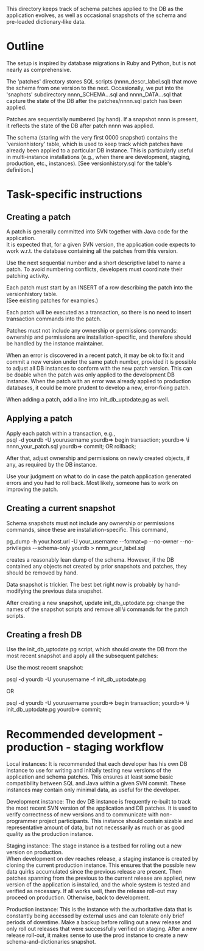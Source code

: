 This directory keeps track of schema patches applied to the DB as the application evolves, 
as well as occasional snapshots of the schema and pre-loaded dictionary-like data. 

Outline
======= 

The setup is inspired by database migrations in Ruby and Python, but is not nearly as comprehensive. 

The 'patches' directory stores SQL scripts (nnnn_descr_label.sql) that move the schema 
from one version to the next.  Occasionally, we put into the 'snaphots' subdirectory 
nnnn_SCHEMA...sql and nnnn_DATA...sql that capture the state of the DB after the 
patches/nnnn.sql patch has been applied.

Patches are sequentially numbered (by hand). If a snapshot nnnn is present, it reflects 
the state of the DB after patch nnnn was applied. 

The schema (staring with the very first 0000 snapshot) contains the 'versionhistory' table, 
which is used to keep track which patches have already been applied to a particular DB instance. 
This is particularly useful in multi-instance installations (e.g., when there are 
development, staging, production, etc., instances).  [See versionhistory.sql for the table's definition.]


Task-specific instructions
==========================

Creating a patch 
----------------

A patch is generally committed into SVN together with Java code for the application.  
It is expected that, for a given SVN version, the application code expects to work
w.r.t. the database containing all the patches from this version.  

Use the next sequential number and a short descriptive label to name a patch. 
To avoid numbering conflicts, developers must coordinate their patching activity. 

Each patch must start by an INSERT of a row describing the patch into the versionhistory table.  
(See existing patches for examples.)

Each patch will be executed as a transaction, so there is no need to insert 
transaction commands into the patch.  

Patches must not include any ownership or permissions commands: ownership and 
permissions are installation-specific, and therefore should be handled by the 
instance maintainer.

When an error is discovered in a recent patch, it may be ok to fix it and commit 
a new version under the same patch number, provided it is possible to adjust all DB 
instances to conform with the new patch version.  This can be doable when the patch
was only applied to the development DB instance.  When the patch with an error was already 
applied to production databases, it could be more prudent to develop a new, error-fixing patch. 

When adding a patch, add a line into init_db_uptodate.pg as well. 


Applying a patch
----------------

Apply each patch within a transaction, e.g.,  
psql -d yourdb -U yourusername
yourdb=> begin transaction;
yourdb=> \i nnnn_your_patch.sql
yourdb=> commit;  OR rollback;

After that, adjust ownership and permissions on newly created objects, if any, 
as required by the DB instance.  

Use your judgment on what to do in case the patch application generated errors 
and you had to roll back.  Most likely, someone has to work on improving the patch. 


Creating a current snapshot
---------------------------

Schema snapshots must not include any ownership or permissions commands, since these 
are installation-specific.  This command,  

pg_dump -h your.host.url -U your_username --format=p --no-owner --no-privileges --schema-only  yourdb >  nnnn_your_label.sql

creates a reasonably lean dump of the schema.  However, if the DB contained any objects 
not created by prior snapshots and patches, they should be removed by hand. 

Data snapshot is trickier.  The best bet right now is probably by hand-modifying the previous data snapshot. 

After creating a new snapshot, update init_db_uptodate.pg: change the names of the snapshot scripts
and remove all \i commands for the patch scripts. 


Creating a fresh DB
------------------

Use the init_db_uptodate.pg script, which should create the DB from the most recent snapshot 
and apply all the subsequent patches: 

Use the most recent snapshot: 

psql -d yourdb -U yourusername -f init_db_uptodate.pg

OR 

psql -d yourdb -U yourusername
yourdb=> begin transaction;
yourdb=> \i init_db_uptodate.pg
yourdb=> commit;  


Recommended development - production - staging workflow 
=======================================================

Local instances:  It is recommended that each developer has his own DB instance to use for writing 
and initially testing new versions of the application and schema patches. This ensures 
at least some basic compatibility between SQL and Java within a given SVN commit. 
These instances may contain only minimal data, as useful for the developer. 

Development instance:  The dev DB instance is frequently re-built to track 
the most recent SVN version of the application and DB patches. It is used to verify correctness 
of new versions and to communicate with non-programmer project participants. 
This instance should contain sizable and representative amount of data, 
but not necessarily as much or as good quality as the production instance. 

Staging instance:  The stage instance is a testbed for rolling out a new version on production.  
When development on dev reaches  release, a staging instance is created by cloning the 
current production instance.  This ensures that the possible new data quirks accumulated 
since the previous release are present.  Then patches spanning from the previous to the current 
release are applied, new version of the application is installed, and the whole system is tested
and verified as necessary.  If all works well, then the release roll-out may proceed on production. 
Otherwise, back to development.    

Production instance: This is the instance with the authoritative data that is constantly being 
accessed by external uses and can tolerate only brief periods of downtime.  Make a backup before
rolling out a new release and only roll out releases that were successfully verified on staging. 
After a new release roll-out, it makes sense to use the prod instance to create a new 
schema-and-dictionaries snapshot. 

  
